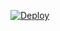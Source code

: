 [![Deploy](https://www.herokucdn.com/deploy/button.svg)](https://heroku.com/deploy?template=https://github.com/Cinemavillaz/filter_Bot)


